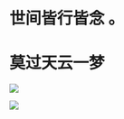 
#  世间皆行皆念 。
#  莫过天云一梦 


<!--
**renhaizhen/renhaizhen** is a ✨ _special_ ✨ repository because its `README.md` (this file) appears on your GitHub profile.

Here are some ideas to get you started:

- 🔭 I’m currently working on ...
- 🌱 I’m currently learning ...
- 👯 I’m looking to collaborate on ...
- 🤔 I’m looking for help with ...
- 💬 Ask me about ...
- 📫 How to reach me: ...
- 😄 Pronouns: ...
- ⚡ Fun fact: ...
-->
<p align="left">
  <a href="https://github.com/renhaizhen">
    <img src="https://github-readme-stats-eight-theta.vercel.app/api?username=renhaizhen&show_icons=true&theme=algolia&include_all_commits=true&count_private=true&hide=prs,issues"/>
  </a>
</p>
 
<p align="left">
  <a href="https://github.com/renhaizhen">
    <img src="https://github-readme-stats-eight-theta.vercel.app/api/top-langs/?username=renhaizhen&layout=compact&langs_count=8&theme=algolia"/>
  </a>
</p>
